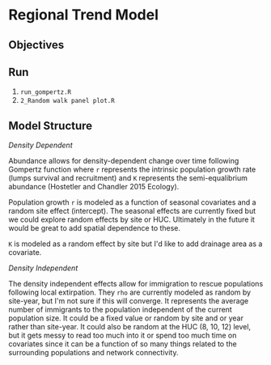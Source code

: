 # Regional Trend Model

## Objectives

## Run

1. `run_gompertz.R`
2. `2_Random walk panel plot.R`

## Model Structure

*Density Dependent*

Abundance allows for density-dependent change over time following Gompertz function where `r` represents the intrinsic population growth rate (lumps survival and recruitment) and `K` represents the semi-equalibrium abundance (Hostetler and Chandler 2015 Ecology).

Population growth `r` is modeled as a function of seasonal covariates and a random site effect (intercept). The seasonal effects are currently fixed but we could explore random effects by site or HUC. Ultimately in the future it would be great to add spatial dependence to these.

`K` is modeled as a random effect by site but I'd like to add drainage area as a covariate.

*Density Independent*

The density independent effects allow for immigration to rescue populations following local extirpation. They `rho` are currently modeled as random by site-year, but I'm not sure if this will converge. It represents the average number of immigrants to the population independent of the current population size. It could be a fixed value or random by site and or year rather than site-year. It could also be random at the HUC (8, 10, 12) level, but it gets messy to read too much into it or spend too much time on covariates since it can be a function of so many things related to the surrounding populations and network connectivity.
